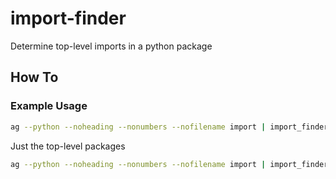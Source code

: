 # import-finder
Determine top-level imports in a python package

## How To

### Example Usage

```bash
ag --python --noheading --nonumbers --nofilename import | import_finder | sort | uniq
```

Just the top-level packages

```bash
ag --python --noheading --nonumbers --nofilename import | import_finder | awk -F '.' '{print $1}' | sort | uniq
```
